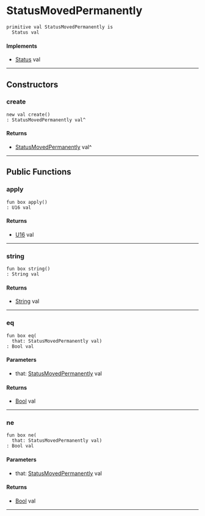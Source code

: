 # StatusMovedPermanently

```pony
primitive val StatusMovedPermanently is
  Status val
```

#### Implements

* [Status](net-http-Status) val

---

## Constructors

### create

```pony
new val create()
: StatusMovedPermanently val^
```

#### Returns

* [StatusMovedPermanently](net-http-StatusMovedPermanently) val^

---

## Public Functions

### apply

```pony
fun box apply()
: U16 val
```

#### Returns

* [U16](builtin-U16) val

---

### string

```pony
fun box string()
: String val
```

#### Returns

* [String](builtin-String) val

---

### eq

```pony
fun box eq(
  that: StatusMovedPermanently val)
: Bool val
```
#### Parameters

*   that: [StatusMovedPermanently](net-http-StatusMovedPermanently) val

#### Returns

* [Bool](builtin-Bool) val

---

### ne

```pony
fun box ne(
  that: StatusMovedPermanently val)
: Bool val
```
#### Parameters

*   that: [StatusMovedPermanently](net-http-StatusMovedPermanently) val

#### Returns

* [Bool](builtin-Bool) val

---

